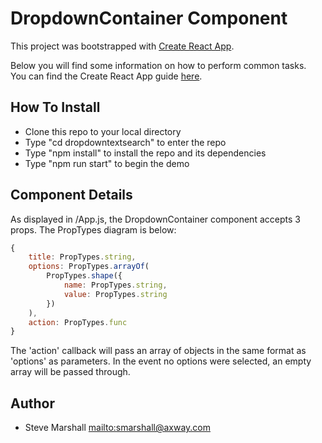 # DropdownContainer Component

This project was bootstrapped with [Create React App](https://github.com/facebookincubator/create-react-app).

Below you will find some information on how to perform common tasks.<br>
You can find the Create React App guide [here](https://github.com/facebookincubator/create-react-app/blob/master/packages/react-scripts/template/README.md).

## How To Install

-   Clone this repo to your local directory
-   Type "cd dropdowntextsearch" to enter the repo
-   Type "npm install" to install the repo and its dependencies
-   Type "npm run start" to begin the demo

## Component Details

As displayed in /App.js, the DropdownContainer component accepts 3 props. The PropTypes diagram is below:

```jsx
{
	title: PropTypes.string,
	options: PropTypes.arrayOf(
		PropTypes.shape({
			name: PropTypes.string,
			value: PropTypes.string
		})
	),
	action: PropTypes.func
}
```

The 'action' callback will pass an array of objects in the same format as 'options' as parameters. In the event no options were selected, an empty array will be passed through.

## Author

-   Steve Marshall <mailto:smarshall@axway.com>
